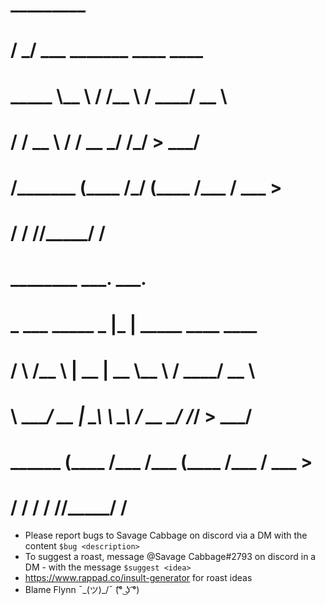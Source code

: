 #    _________                                           #
#   /   _____/____ ___  _______     ____   ____          #
#   \_____  \\__  \\  \/ /\__  \   / ___\_/ __ \         #
#   /        \/ __ \\   /  / __ \_/ /_/  >  ___/         #
#  /_______  (____  /\_/  (____  /\___  / \___  >        #
#          \/     \/           \//_____/      \/         #
#  ________       ___.  ___.                             #
#  \_   ___ \_____ \_ |__\_ |__ _____     ____   ____    #
#  /    \  \/\__  \ | __ \| __ \\__  \   / ___\_/ __ \   #
#  \     \____/ __ \| \_\ \ \_\ \/ __ \_/ /_/  >  ___/   #
#   \______  (____  /___  /___  (____  /\___  / \___  >  #
#          \/     \/    \/    \/     \//_____/      \/   #

 - Please report bugs to Savage Cabbage on discord via a DM with the content `$bug <description>`
 - To suggest a roast, message @Savage Cabbage#2793 on discord in a DM - with the message `$suggest <idea>`
 - https://www.rappad.co/insult-generator for roast ideas
 - Blame Flynn ¯\_(ツ)_/¯ (͡° ͜ʖ ͡°)
